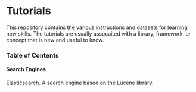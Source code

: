 # Tutorials
This repository contains the various instructions and datasets for learning new skills. The tutorials are usually assocaited with a library, framework, or concept that is new and useful to know.

### Table of Contents

#### Search Engines

[Elasticsearch](./search-engines/elasticsearch). A search engine based on the Lucene library.

